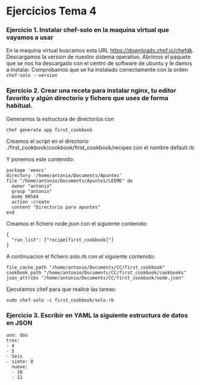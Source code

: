 # Ejercicios Tema 4

### Ejercicio 1. Instalar chef-solo en la maquina virtual que vayamos a usar

En la maquina virtual buscamos esta URL https://downloads.chef.io/chefdk. Descargamos la version de nuestro sistema operativo. Abrimos el paquete que se nos ha descargado con el centro de software de ubuntu y le damos a instalar. Comprobamos que se ha instalado correctamente con la orden ``` chef-solo --version ```


### Ejercicio 2. Crear una receta para instalar nginx, tu editor favorito y algún directorio y fichero que uses de forma habitual.

Generamos la estructura de directorios con

``` chef generate app first_cookbook ```

Creamos el script en el directorio ./first_cookbook/cookbook/first_cookbook/recipes con el nombre default.rb

Y ponemos este contenido:

```package 'nginx'
package 'emacs'
directory '/home/antonio/Documents/Apuntes'
file "/home/antonio/Documents/Apuntes/LEEME" do
  owner "antonio"
  group "antonio"
  mode 00544
  action :create
  content "Directorio para apuntes"
end
```

Creamos el fichero node.json con el siguiente contenido:

```
{
  "run_list": ["recipe[first_cookbook]"]
}

```
A continuacion el fichero solo.rb con el siguiente contenido:

```
file_cache_path "/home/antonio/Documents/CC/first_cookbook"
cookbook_path "/home/antonio/Documents/CC/first_cookbook/cookbooks"
json_attribs "/home/antonio/Documents/CC/first_cookbook/node.json"
```

Ejecutamos chef para que realice las tareas:

```
sudo chef-solo -c first_cookbook/solo.rb

```

### Ejercicio 3. Escribir en YAML la siguiente estructura de datos en JSON

```
uno: dos
tres:
- 4
- 5
- Seis
- siete: 8
  nueve:
  - 10
  - 11
```
